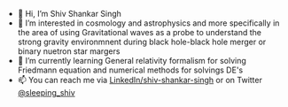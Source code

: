 - 👋 Hi, I’m Shiv Shankar Singh
- 👀 I’m interested in cosmology and astrophysics and more specifically in the area of using Gravitational waves as a probe to understand the strong gravity environmnent during black hole-black hole merger or binary nuetron star margers
- 🌱 I’m currently learning General relativity formalism for solving Friedmann equation and numerical methods for solvings DE's
- 📫 You can reach me via [LinkedIn/shiv-shankar-singh](https://www.linkedin.com/in/shiv-shankar-singh-7889531b0/) or on Twitter [@sleeping_shiv](https://www.twitter.com/sleeping_shiv)

<!---
shiv3679/shiv3679 is a ✨ special ✨ repository because its `README.md` (this file) appears on your GitHub profile.
You can click the Preview link to take a look at your changes.
--->
